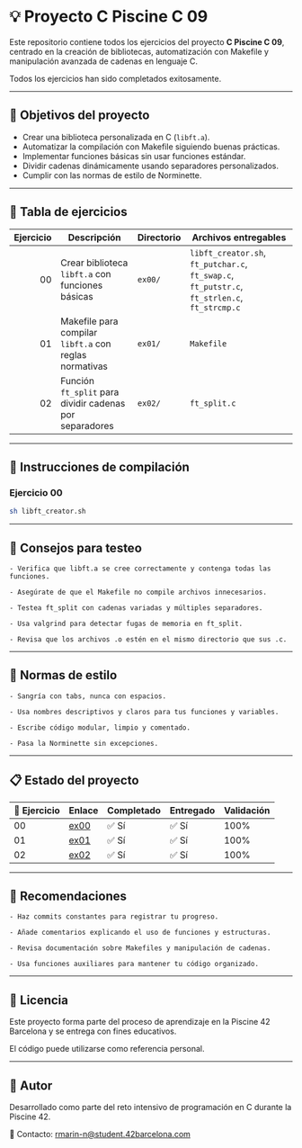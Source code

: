 # 💡 Proyecto C Piscine C 09

Este repositorio contiene todos los ejercicios del proyecto **C Piscine C 09**, centrado en la creación de bibliotecas, automatización con Makefile y manipulación avanzada de cadenas en lenguaje C.

Todos los ejercicios han sido completados exitosamente.

---

## 🎯 Objetivos del proyecto

- Crear una biblioteca personalizada en C (`libft.a`).
- Automatizar la compilación con Makefile siguiendo buenas prácticas.
- Implementar funciones básicas sin usar funciones estándar.
- Dividir cadenas dinámicamente usando separadores personalizados.
- Cumplir con las normas de estilo de Norminette.

---

## 📁 Tabla de ejercicios

| Ejercicio | Descripción                                              | Directorio | Archivos entregables                                                                 |
|----------:|----------------------------------------------------------|------------|--------------------------------------------------------------------------------------|
| 00        | Crear biblioteca `libft.a` con funciones básicas         | `ex00/`    | `libft_creator.sh`, `ft_putchar.c`, `ft_swap.c`, `ft_putstr.c`, `ft_strlen.c`, `ft_strcmp.c` |
| 01        | Makefile para compilar `libft.a` con reglas normativas  | `ex01/`    | `Makefile`                                                                          |
| 02        | Función `ft_split` para dividir cadenas por separadores | `ex02/`    | `ft_split.c`                                                                        |

---

## 🔧 Instrucciones de compilación

### Ejercicio 00

```bash
sh libft_creator.sh
```

---

## 🧪 Consejos para testeo

    - Verifica que libft.a se cree correctamente y contenga todas las funciones.

    - Asegúrate de que el Makefile no compile archivos innecesarios.

    - Testea ft_split con cadenas variadas y múltiples separadores.

    - Usa valgrind para detectar fugas de memoria en ft_split.

    - Revisa que los archivos .o estén en el mismo directorio que sus .c.

---

## 📐 Normas de estilo

    - Sangría con tabs, nunca con espacios.

    - Usa nombres descriptivos y claros para tus funciones y variables.

    - Escribe código modular, limpio y comentado.

    - Pasa la Norminette sin excepciones.

---

## 📋 Estado del proyecto

| 🧩 Ejercicio | Enlace                                      | Completado | Entregado | Validación |
|--------------|---------------------------------------------|------------|-----------|------------|
| 00           | [ex00](./ex00/)                             | ✅ Sí      | ✅ Sí     | 100%       |
| 01           | [ex01](./ex01/)                             | ✅ Sí      | ✅ Sí     | 100%       |
| 02           | [ex02](./ex02/)                             | ✅ Sí      | ✅ Sí     | 100%       |

---

## 📌 Recomendaciones

    - Haz commits constantes para registrar tu progreso.

    - Añade comentarios explicando el uso de funciones y estructuras.

    - Revisa documentación sobre Makefiles y manipulación de cadenas.

    - Usa funciones auxiliares para mantener tu código organizado.

---

## 📜 Licencia

Este proyecto forma parte del proceso de aprendizaje en la Piscine 42 Barcelona y se entrega con fines educativos.

El código puede utilizarse como referencia personal.

---

## 🙋 Autor

Desarrollado como parte del reto intensivo de programación en C durante la Piscine 42.

📧 Contacto: rmarin-n@student.42barcelona.com
